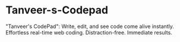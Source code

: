 # Tanveer-s-Codepad
"Tanveer's CodePad": Write, edit, and see code come alive instantly. Effortless real-time web coding. Distraction-free. Immediate results.
